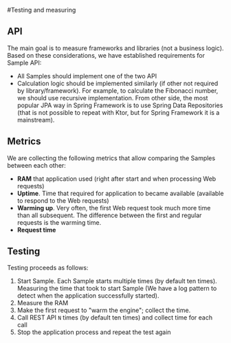 #Testing and measuring

## API

The main goal is to measure frameworks and libraries (not a business logic). 
Based on these considerations, we have established requirements for Sample API:

* All Samples should implement one of the two API
* Calculation logic should be implemented similarly (if other not required by library/framework).
For example, to calculate the Fibonacci number, we should use recursive implementation.
From other side, the most popular JPA way in Spring Framework is to use Spring Data Repositories 
(that is not possible to repeat with Ktor, but for Spring Framework it is a mainstream).


## Metrics
We are collecting the following metrics that allow comparing the Samples between each other:

* **RAM** that application used (right after start and when processing Web requests)
* **Uptime**. Time that required for application to became available (available to respond to the Web requests)
* **Warming up**. Very often, the first Web request took much more time than all subsequent. 
The difference between the first and regular requests is the warming time.
* **Request time**


## Testing
Testing proceeds as follows:

1. Start Sample. Each Sample starts multiple times (by default ten times). 
Measuring the time that took to start Sample (We have a log pattern to detect when the 
application successfully started).
1. Measure the RAM
1. Make the first request to "warm the engine"; collect the time.
1. Call REST API `N` times (by default ten times) and collect time for each call
1. Stop the application process and repeat the test again